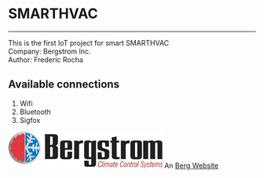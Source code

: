 # SMARTHVAC #
---

This is the first IoT project for smart SMARTHVAC  
Company: Bergstrom Inc.  
Author: Frederic Rocha  

## Available connections ##
1. Wifi
2. Bluetooth
3. Sigfox

![Bergstrom](bersgstromlogo.jpg  "Bergstrom Logo")
An [Berg Website](http://bergstrominc.com/ "Bergstrom")

